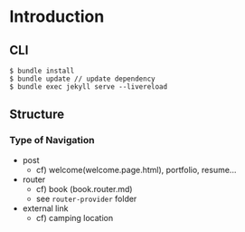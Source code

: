 # Introduction

## CLI

```
$ bundle install
$ bundle update // update dependency
$ bundle exec jekyll serve --livereload
```

## Structure

### Type of Navigation

- post
  - cf) welcome(welcome.page.html), portfolio, resume...
- router
  - cf) book (book.router.md)
  - see `router-provider` folder
- external link
  - cf) camping location

